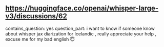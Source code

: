 ## https://huggingface.co/openai/whisper-large-v3/discussions/62

contains_question: yes
question_part: i want to know if someone know about whisper jax diarization for Icelandic , really appreciate your help , excuse me for my bad english 😇